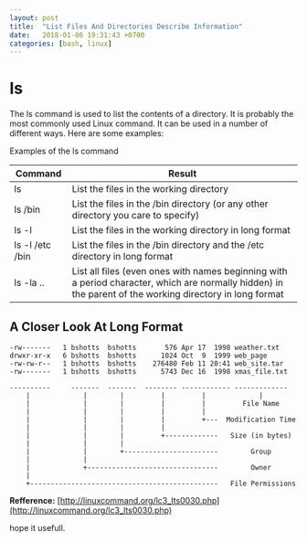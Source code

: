 ```yaml
---
layout: post
title:  "List Files And Directories Describe Information"
date:   2018-01-06 19:31:43 +0700
categories: [bash, linux]
---
```


# ls

The ls command is used to list the contents of a directory. It is probably the most commonly used Linux command. It can be used in a number of different ways. Here are some examples:

Examples of the ls command

| Command                | Result                                 |
| ---------------------- | ---------------------------------------
| ls	                 | List the files in the working directory |
| ls /bin                | List the files in the /bin directory (or any other directory you care to specify) |
| ls -l	                 | List the files in the working directory in long format |
| ls -l /etc /bin	     | List the files in the /bin directory and the /etc directory in long format |
| ls -la ..	             | List all files (even ones with names beginning with a period character, which are normally hidden) in the parent of the working directory in long format | 

## A Closer Look At Long Format

```
-rw-------   1 bshotts  bshotts       576 Apr 17  1998 weather.txt
drwxr-xr-x   6 bshotts  bshotts      1024 Oct  9  1999 web_page
-rw-rw-r--   1 bshotts  bshotts    276480 Feb 11 20:41 web_site.tar
-rw-------   1 bshotts  bshotts      5743 Dec 16  1998 xmas_file.txt

----------     -------  -------  -------- ------------ -------------
    |             |        |         |         |             |
    |             |        |         |         |         File Name
    |             |        |         |         |
    |             |        |         |         +---  Modification Time
    |             |        |         |
    |             |        |         +-------------   Size (in bytes)
    |             |        |
    |             |        +-----------------------        Group
    |             |
    |             +--------------------------------        Owner
    |
    +----------------------------------------------   File Permissions
```

**Refference:** [http://linuxcommand.org/lc3_lts0030.php](http://linuxcommand.org/lc3_lts0030.php)

hope it usefull.
